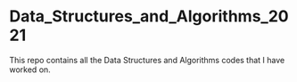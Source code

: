 # Data_Structures_and_Algorithms_2021
This repo contains all the Data Structures and Algorithms codes that I have worked on.
